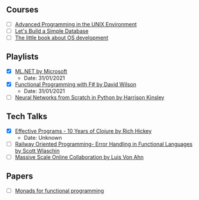 ## Courses

- [ ] [Advanced Programming in the UNIX Environment](https://stevens.netmeister.org/631/)
- [ ] [Let's Build a Simple Database](https://cstack.github.io/db_tutorial/)
- [ ] [The little book about OS development](https://littleosbook.github.io/)

## Playlists
- [x] [ML.NET by Microsoft](https://www.youtube.com/playlist?list=PLdo4fOcmZ0oUDTvk5XMNues09FnuB_D0u)
  - Date: 31/01/2021
- [x] [Functional Programming with F# by David Wilson](https://www.youtube.com/playlist?list=PLEoMzSkcN8oNiJ67Hd7oRGgD1d4YBxYGC)
  - Date: 31/01/2021
- [ ] [Neural Networks from Scratch in Python by Harrison Kinsley](https://www.youtube.com/playlist?list=PLQVvvaa0QuDcjD5BAw2DxE6OF2tius3V3)

## Tech Talks
- [x] [Effective Programs - 10 Years of Clojure by Rich Hickey](https://www.youtube.com/watch?v=2V1FtfBDsLU)
  - Date: Unknown
- [ ] [Railway Oriented Programming- Error Handling in Functional Languages by Scott Wlaschin](https://vimeo.com/97344498)
- [ ] [Massive Scale Online Collaboration by Luis Von Ahn](https://www.ted.com/talks/luis_von_ahn_massive_scale_online_collaboration?language=pt-BR)

## Papers
- [ ] [Monads for functional programming](http://homepages.inf.ed.ac.uk/wadler/papers/marktoberdorf/baastad.pdf)
